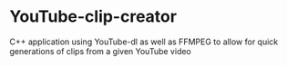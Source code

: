 # YouTube-clip-creator
C++ application using YouTube-dl as well as FFMPEG to allow for quick generations of clips from a given YouTube video
